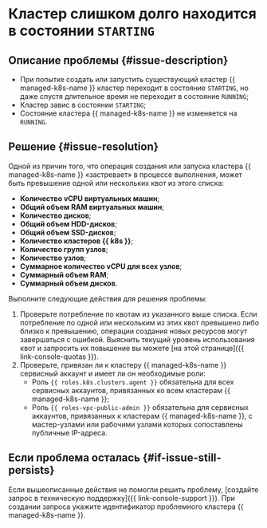 # Кластер слишком долго находится в состоянии `STARTING`


## Описание проблемы {#issue-description}

* При попытке создать или запустить существующий кластер {{ managed-k8s-name }} кластер переходит в состояние `STARTING`, но даже спустя длительное время не переходит в состояние `RUNNING`;
* Кластер завис в состоянии `STARTING`;
* Состояние кластера {{ managed-k8s-name }} не изменяется на `RUNNING`.


## Решение {#issue-resolution}

Одной из причин того, что операция создания или запуска кластера {{ managed-k8s-name }} «застревает» в процессе выполнения, может быть превышение одной или нескольких квот из этого списка:

* **Количество vCPU виртуальных машин**;
* **Общий объем RAM виртуальных машин**;
* **Количество дисков**;
* **Общий объем HDD-дисков**;
* **Общий объем SSD-дисков**;
* **Количество кластеров {{ k8s }}**;
* **Количество групп узлов**;
* **Количество узлов**;
* **Суммарное количество vCPU для всех узлов**;
* **Суммарный объем RAM**;
* **Суммарный объем дисков**.

Выполните следующие действия для решения проблемы:

1. Проверьте потребление по квотам из указанного выше списка. Если потребление по одной или нескольким из этих квот превышено либо близко к превышению, операции создания новых ресурсов могут завершаться с ошибкой. Выяснить текущий уровень использования квот и запросить их повышение вы можете [на этой странице]({{ link-console-quotas }}).
1. Проверьте, привязан ли к кластеру {{ managed-k8s-name }} сервисный аккаунт и имеет ли он необходимые роли:
   * Роль `{{ roles.k8s.clusters.agent }}` обязательна для всех сервисных аккаунтов, привязанных ко всем кластерам {{ managed-k8s-name }};
   * Роль `{{ roles-vpc-public-admin }}` обязательна для сервисных аккаунтов, привязанных к кластерам {{ managed-k8s-name }}, с мастер-узлами или рабочими узлами которых сопоставлены публичные IP-адреса.

## Если проблема осталась {#if-issue-still-persists}

Если вышеописанные действия не помогли решить проблему, [создайте запрос в техническую поддержку]({{ link-console-support }}). При создании запроса укажите идентификатор проблемного кластера {{ managed-k8s-name }}.